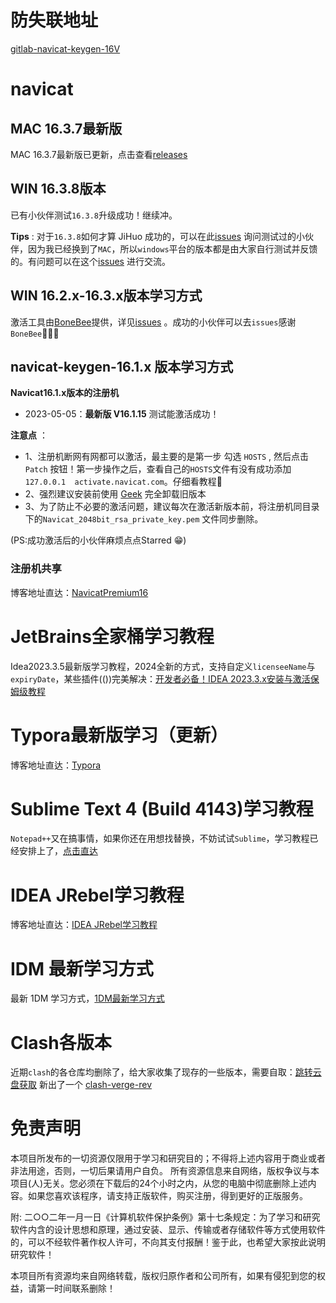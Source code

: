 # 防失联地址
[gitlab-navicat-keygen-16V](https://gitlab.com/ajiajishu/navicat-keygen-16V.git)

# navicat
## MAC 16.3.7最新版
 MAC 16.3.7最新版已更新，点击查看[releases](https://github.com/LiJunYi2/navicat-keygen-16V/releases/tag/v16.3.x)

## WIN 16.3.8版本
 已有小伙伴测试`16.3.8`升级成功！继续冲。
 
 **Tips** : 对于`16.3.8`如何才算 JiHuo 成功的，可以在此[issues](https://github.com/LiJunYi2/navicat-keygen-16V/issues/11) 询问测试过的小伙伴，因为我已经换到了`MAC`，所以`windows`平台的版本都是由大家自行测试并反馈的。有问题可以在这个[issues](https://github.com/LiJunYi2/navicat-keygen-16V/issues/11) 进行交流。

## WIN 16.2.x-16.3.x版本学习方式
激活工具由[BoneBee](https://github.com/BoneBee)提供，详见[issues](https://github.com/LiJunYi2/navicat-keygen-16V/issues/6) 。成功的小伙伴可以去`issues`感谢`BoneBee`👏👏👏

## navicat-keygen-16.1.x 版本学习方式
**Navicat16.1.x版本的注册机**

- 2023-05-05：**最新版 V16.1.15** 测试能激活成功！

**注意点** ：
- 1、注册机断网有网都可以激活，最主要的是第一步 勾选 `HOSTS` , 然后点击 `Patch` 按钮！第一步操作之后，查看自己的`HOSTS`文件有没有成功添加`127.0.0.1	activate.navicat.com`。仔细看教程🚨
- 2、强烈建议安装前使用 [Geek](https://geekuninstaller.com/download?version=1.5.0.161) 完全卸载旧版本
- 3、为了防止不必要的激活问题，建议每次在激活新版本前，将注册机同目录下的`Navicat_2048bit_rsa_private_key.pem` 文件同步删除。

(PS:成功激活后的小伙伴麻烦点点Starred 😁)

### 注册机共享

博客地址直达：[NavicatPremium16](https://lijunyi.xyz/blogs/app/2022/NavicatPremium16.html)

# JetBrains全家桶学习教程

Idea2023.3.5最新版学习教程，2024全新的方式，支持自定义`licenseeName`与`expiryDate`，某些插件(())完美解决：[开发者必备！IDEA 2023.3.x安装与激活保姆级教程](https://riid7yr8pux.feishu.cn/docx/TxGhdiMg1oDVbexEuUKcQG7nnYe?from=from_copylink)

# Typora最新版学习（更新）

博客地址直达：[Typora](https://lijunyi.xyz/blogs/app/2022/Typora.html)

# Sublime Text 4 (Build 4143)学习教程

`Notepad++`又在搞事情，如果你还在用想找替换，不妨试试`Sublime`，学习教程已经安排上了，[点击直达](https://github.lijunyi.xyz/blogs/app/2023/sublimeText.html)

# IDEA JRebel学习教程
博客地址直达：[IDEA JRebel学习教程](https://lijunyi.xyz/blogs/app/2022/JRebel.html)

# IDM 最新学习方式

最新 1DM 学习方式，[1DM最新学习方式](https://riid7yr8pux.feishu.cn/docx/COebdeaFFo8P3LxGN96cowbhnOb)

# Clash各版本

近期`clash`的各仓库均删除了，给大家收集了现存的一些版本，需要自取：[跳转云盘获取](https://mega.nz/folder/Q2VhhSIa#CVMhBxBzo1f9vn08VPIwHQ)
新出了一个 [clash-verge-rev](https://github.com/clash-verge-rev/clash-verge-rev)

# 免责声明
本项目所发布的一切资源仅限用于学习和研究目的；不得将上述内容用于商业或者非法用途，否则，一切后果请用户自负。 所有资源信息来自网络，版权争议与本项目(人)无关。您必须在下载后的24个小时之内，从您的电脑中彻底删除上述内容。如果您喜欢该程序，请支持正版软件，购买注册，得到更好的正版服务。 

附: 二○○二年一月一日《计算机软件保护条例》第十七条规定：为了学习和研究软件内含的设计思想和原理，通过安装、显示、传输或者存储软件等方式使用软件的，可以不经软件著作权人许可，不向其支付报酬！鉴于此，也希望大家按此说明研究软件！

本项目所有资源均来自网络转载，版权归原作者和公司所有，如果有侵犯到您的权益，请第一时间联系删除！
